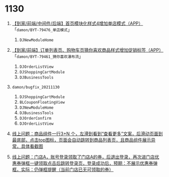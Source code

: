 # 1130

1. [【到家/前端/中间件/后端】首页模块化样式4增加单店模式（APP）](http://jira.ibl.cn/browse/BYT-79482)「`damon/BYT-79476_单店模式`」
	1. `DJNewModuleHome`

1. [【到家/前端】订单列表页、购物车页猜你喜欢商品样式增加促销标签（APP）](http://jira.ibl.cn/browse/BYT-79461)「`damon/BYT-79461_猜你喜欢瀑布流`」
	1. `DJOrderListView`
	1. `DJShoppingCartModule`
	1. `DJBusinessTools`

1. `damon/bugfix_20211130`
	1. `DJShoppingCartModule`
	1. `BLCouponFloatingView`
	1. `DJNewModuleHome`
	1. `DJBusinessTools`
	1. `DJOrderConfirm`
	1. `DJOrderListView`

1. [线上问题：商品组件一行3+N 个，左滑到看到“查看更多”文案，后滑动页面到最底部，点击top图标，页面会自动跳转到商品列表页，且商品组件展示异常，具体看截图](http://jira.ibl.cn/browse/SIT-44413)
1. [线上问题：门店A，账号登录领取了门店A的券，后退出登录，再次进门店优惠券弹框一键领取点击后跳转登录页，登录成功后，预期：不展示优惠券弹框，实际：仍弹框提醒（当前门店已无可领取的券）](http://jira.ibl.cn/browse/SIT-44181)